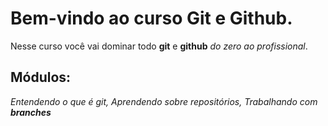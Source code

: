 # Bem-vindo ao curso Git e Github.
Nesse curso você vai dominar todo **git** e **github** _do zero ao profissional_.

## Módulos:
_Entendendo o que é git, Aprendendo sobre repositórios, Trabalhando com **branches**_